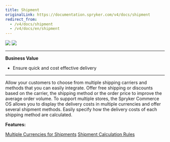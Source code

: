 ```yaml
---
title: Shipment
originalLink: https://documentation.spryker.com/v4/docs/shipment
redirect_from:
  - /v4/docs/shipment
  - /v4/docs/en/shipment
---
```


<div class='feature-text'>
    <div class='feature-images'>
    <img class="light-mode" src="https://spryker.s3.eu-central-1.amazonaws.com/docs/Document+360/Capabilities+icons/light/shipment.svg"/>
    <img class="dark-mode" src="https://spryker.s3.eu-central-1.amazonaws.com/docs/Document+360/Capabilities+icons/dark/shipment.svg"/>
    </div>
    <div class="feature-text-wrap">

***
**Business Value**
* Ensure quick and cost effective delivery
***

Allow your customers to choose from multiple shipping carriers and methods that you can easily integrate. Offer free shipping or discounts based on the carrier, the shipping method or the order price to improve the average order volume. To support multiple stores, the Spryker Commerce OS allows you to display the delivery costs in multiple currencies and offer several shipment methods. Easily specify how the delivery costs of each shipping method are calculated.
 </div>
</div>

**Features:**
<div>
<!-- <a class="feature-link" href="https://documentation.spryker.com/v4/docs/shipment-carriers-methods">Carriers Companies and Delivery Methods</a> -->
<a class="feature-link" href="https://documentation.spryker.com/v4/docs/multiple-currency-shipment">Multiple Currencies for Shipments</a>
<a class="feature-link" href="https://documentation.spryker.com/v4/docs/shipment-calculation-rules">Shipment Calculation Rules</a>
   </div>
